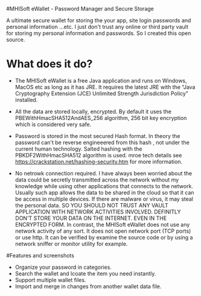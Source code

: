 #MHISoft eWallet - Password Manager and Secure Storage

A ultimate secure wallet for storing the your app, site login passwords and  personal information …etc. 
I just don't trust any online or third party vault for storing my personal information and passwords.  So I created this open source.

# What does it do?


* The MHISoft eWallet is a free Java application and runs on Windows, MacOS etc as long as it has JRE. It requires the  latest JRE with the  “Java Cryptography Extension (JCE) Unlimited Strength Jurisdiction Policy”  installed. 

* All the data are stored locally, encrypted. By default it uses the PBEWithHmacSHA512AndAES_256 algorithm, 256 bit key encryption which is considered very safe. 
 
* Password is stored in the most secured Hash format. In theory the password can't be reverse engineeered from this hash , not under the current human technology. Salted hashing with the  PBKDF2WithHmacSHA512 algorithm is used.   mroe tech details see  https://crackstation.net/hashing-security.htm for more information.

* No netrowk connection required. 
 I have always been worried about the data could be secretly transmitted across the network without my knowledge while using other applications that connects to the network.  Usually such app allows the data to be shared in the cloud so that it can be access in  multiple devices.  If there are malware or virus, it may steal the personal data. SO YOU SHOULD NOT TRUST ANY VAULT APPLICATION WITH NETWORK ACTIVITIES INVOLVED. DEFINITLY DON'T STORE YOUR DATA ON THE INTERNET. EVEN IN THE ENCRYPTED FORM.  In contrast, the MHISoft eWallet does not use any network activity of any sort. It does not open network port (TCP ports) or use http.  It can be verified by examine the source code or  by using a network sniffer or monitor utility for example. 
 

#Features and screenshots
* Organize your password in categories. 
* Search  the wallet and lcoate the item you need instantly. 
* Support multiple wallet files. 
* Import and merge in changes from another wallet data file. 



